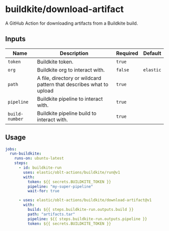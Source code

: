 # <!--name-->buildkite/download-artifact<!--/name-->

<!--description-->
A GitHub Action for downloading artifacts from a Buildkite build.
<!--/description-->
## Inputs

<!--inputs-->
| Name           | Description                                                         | Required | Default   |
|----------------|---------------------------------------------------------------------|----------|-----------|
| `token`        | Buildkite token.                                                    | `true`   | ` `       |
| `org`          | Buildkite org to interact with.                                     | `false`  | `elastic` |
| `path`         | A file, directory or wildcard pattern that describes what to upload | `true`   | ` `       |
| `pipeline`     | Buildkite pipeline to interact with.                                | `true`   | ` `       |
| `build-number` | Buildkite pipeline build to interact with.                          | `true`   | ` `       |
<!--/inputs-->

## Usage

<!--usage action="elastic/oblt-actions/buildkite/download-artifact" version="env:VERSION"-->
```yaml
jobs:
  run-buildkite:
    runs-on: ubuntu-latest
    steps:
      - id: buildkite-run
        uses: elastic/oblt-actions/buildkite/run@v1
        with:
          token: ${{ secrets.BUILDKITE_TOKEN }}
          pipeline: "my-super-pipeline"
          wait-for: true

      - uses: elastic/oblt-actions/buildkite/download-artifact@v1
        with:
          build: ${{ steps.buildkite-run.outputs.build }}
          path: "artifacts.tar"
          pipeline: ${{ steps.buildkite-run.outputs.pipeline }}
          token: ${{ secrets.BUILDKITE_TOKEN }}
```
<!--/usage-->
